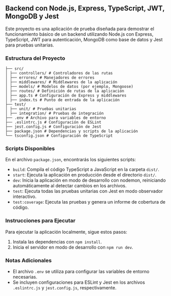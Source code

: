 ## Backend con Node.js, Express, TypeScript, JWT, MongoDB y Jest

Este proyecto es una aplicación de prueba diseñada para demostrar el funcionamiento básico de un backend utilizando Node.js con Express, TypeScript, JWT para autenticación, MongoDB como base de datos y Jest para pruebas unitarias.

### Estructura del Proyecto

```
├── src/
│ ├── controllers/ # Controladores de las rutas
│ ├── errores/ # Manejadores de errores
│ ├── middlewares/ # Middlewares de la aplicación
│ ├── models/ # Modelos de datos (por ejemplo, Mongoose)
│ ├── routes/ # Definición de rutas de la aplicación
│ ├── app.ts # Configuración de Express y middlewares
│ ├── index.ts # Punto de entrada de la aplicación
├── test/
│ ├── unit/ # Pruebas unitarias
│ ├── integration/ # Pruebas de integración
├── .env # Archivo para variables de entorno
├── .eslintrc.js # Configuración de ESLint
├── jest.config.js # Configuración de Jest
├── package.json # Dependencias y scripts de la aplicación
└── tsconfig.json # Configuración de TypeScript
```

### Scripts Disponibles

En el archivo `package.json`, encontrarás los siguientes scripts:

- `build`: Compila el código TypeScript a JavaScript en la carpeta `dist/`.
- `start`: Ejecuta la aplicación en producción desde el directorio `dist/`.
- `dev`: Inicia la aplicación en modo de desarrollo con nodemon, reiniciando automáticamente al detectar cambios en los archivos.
- `test`: Ejecuta todas las pruebas unitarias con Jest en modo observador interactivo.
- `test:coverage`: Ejecuta las pruebas y genera un informe de cobertura de código.

### Instrucciones para Ejecutar

Para ejecutar la aplicación localmente, sigue estos pasos:

1. Instala las dependencias con `npm install`.
2. Inicia el servidor en modo de desarrollo con `npm run dev`.

### Notas Adicionales

- El archivo `.env` se utiliza para configurar las variables de entorno necesarias.
- Se incluyen configuraciones para ESLint y Jest en los archivos `.eslintrc.js` y `jest.config.js`, respectivamente.

